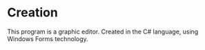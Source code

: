 # Сreation
This program is a graphic editor. Created in the C# language, using Windows Forms technology.
